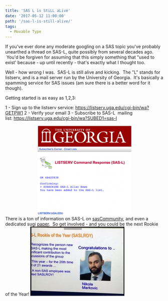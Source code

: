 ```yaml
---
title: 'SAS L is StiLL aLive'
date: '2017-05-12 11:00:00'
path: '/sas-l-is-still-alive/'
tags:
  - Movable Type
---
```


If you've ever done any moderate googling on a SAS topic you've probably unearthed a thread on SAS-L, quite possibly from several decades ago.  You'd be forgiven for assuming that this simply something that "used to exist' because - up until recently - that's exactly what I thought too.

Well - how wrong I was.  SAS-L is still alive and kicking.  The "L" stands for listserv, and is a mail server run by the University of Georgia.  It's basically a spamming service for SAS issues (am sure there is a better word for it though).

Getting started is as easy as 1,2,3:

1 - Sign up to the listserv service: <a href="https://listserv.uga.edu/cgi-bin/wa?GETPW1">https://listserv.uga.edu/cgi-bin/wa?GETPW1</a>
2 - Verify your email
3 - Subscribe to SAS-L  mailing list: <a href="https://listserv.uga.edu/cgi-bin/wa?SUBED1=sas-l">https://listserv.uga.edu/cgi-bin/wa?SUBED1=sas-l</a>
<div style="clear: both; text-align: center;"><img class="alignnone size-medium wp-image-76" src="../images/Screen-2BShot-2B2017-05-11-2Bat-2B23.52.27-300x287.png" alt="" width="300" height="287" /></div>
There is a ton of information on SAS-L on <a href="http://www.sascommunity.org/wiki/SAS-L" target="_blank" rel="noopener">sasCommunity</a>, and even a dedicated sugi <a href="http://www2.sas.com/proceedings/sugi28/247-28.pdf" target="_blank" rel="noopener">paper</a>.  So get involved - and you could be the next Rookie of the Year!

<img class="size-medium wp-image-77 aligncenter" src="../images/Image-2Buploaded-2Bfrom-2BiOS-300x221.jpg" alt="" width="300" height="221" />
<div style="clear: both; text-align: center;"></div>
<div style="clear: both; text-align: center;"></div>
&nbsp;